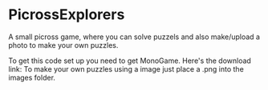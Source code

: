 # PicrossExplorers
A small picross game, where you can solve puzzels and also make/upload a photo to make your own puzzles.

To get this code set up you need to get MonoGame. Here's the download link:
To make your own puzzles using a image just place a .png into the images folder.
